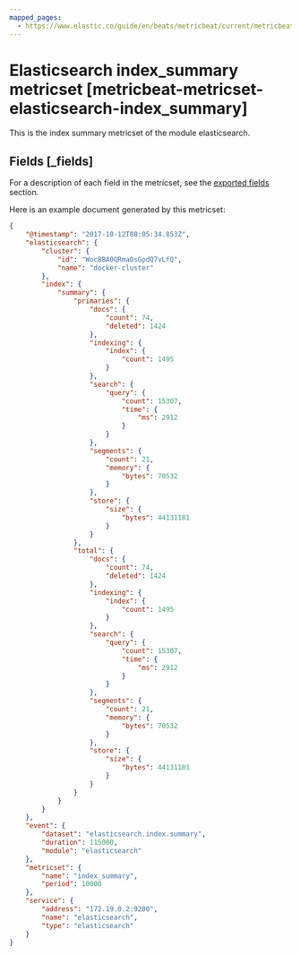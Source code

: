 ```yaml
---
mapped_pages:
  - https://www.elastic.co/guide/en/beats/metricbeat/current/metricbeat-metricset-elasticsearch-index_summary.html
---
```


<!-- This file is generated! See scripts/mage/docs_collector.go -->

# Elasticsearch index_summary metricset [metricbeat-metricset-elasticsearch-index_summary]

This is the index summary metricset of the module elasticsearch.

## Fields [_fields]

For a description of each field in the metricset, see the [exported fields](/reference/metricbeat/exported-fields-elasticsearch.md) section.

Here is an example document generated by this metricset:

```json
{
    "@timestamp": "2017-10-12T08:05:34.853Z",
    "elasticsearch": {
        "cluster": {
            "id": "WocBBA0QRma0sGpdQ7vLfQ",
            "name": "docker-cluster"
        },
        "index": {
            "summary": {
                "primaries": {
                    "docs": {
                        "count": 74,
                        "deleted": 1424
                    },
                    "indexing": {
                        "index": {
                            "count": 1495
                        }
                    },
                    "search": {
                        "query": {
                            "count": 15307,
                            "time": {
                                "ms": 2912
                            }
                        }
                    },
                    "segments": {
                        "count": 21,
                        "memory": {
                            "bytes": 70532
                        }
                    },
                    "store": {
                        "size": {
                            "bytes": 44131181
                        }
                    }
                },
                "total": {
                    "docs": {
                        "count": 74,
                        "deleted": 1424
                    },
                    "indexing": {
                        "index": {
                            "count": 1495
                        }
                    },
                    "search": {
                        "query": {
                            "count": 15307,
                            "time": {
                                "ms": 2912
                            }
                        }
                    },
                    "segments": {
                        "count": 21,
                        "memory": {
                            "bytes": 70532
                        }
                    },
                    "store": {
                        "size": {
                            "bytes": 44131181
                        }
                    }
                }
            }
        }
    },
    "event": {
        "dataset": "elasticsearch.index.summary",
        "duration": 115000,
        "module": "elasticsearch"
    },
    "metricset": {
        "name": "index_summary",
        "period": 10000
    },
    "service": {
        "address": "172.19.0.2:9200",
        "name": "elasticsearch",
        "type": "elasticsearch"
    }
}
```
